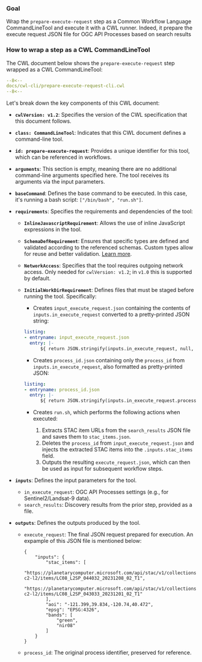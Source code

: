### Goal 

Wrap the `prepare-execute-request` step as a Common Workflow Language CommandLineTool and execute it with a CWL runner. Indeed, it prepare the execute request JSON file for OGC API Processes based on search results 



### How to wrap a step as a CWL CommandLineTool 

The CWL document below shows the `prepare-execute-request` step wrapped as a CWL CommandLineTool:

```yaml linenums="1" title="prepare-execute-request-cli.cwl"
--8<--
docs/cwl-cli/prepare-execute-request-cli.cwl
--8<--
```


Let's break down the key components of this CWL document:

* **`cwlVersion: v1.2`**: Specifies the version of the CWL specification that this document follows.

* **`class: CommandLineTool`**: Indicates that this CWL document defines a command-line tool.

* **`id: prepare-execute-request`**: Provides a unique identifier for this tool, which can be referenced in workflows.

* **`arguments`**: This section is empty, meaning there are no additional command-line arguments specified here. The tool receives its arguments via the input parameters.

* **`baseCommand`**: Defines the base command to be executed. In this case, it's running a bash script: `["/bin/bash", "run.sh"]`.

* **`requirements`**: Specifies the requirements and dependencies of the tool:

  * **`InlineJavascriptRequirement`**: Allows the use of inline JavaScript expressions in the tool.
  * **`SchemaDefRequirement`**: Ensures that specific types are defined and validated according to the referenced schemas. Custom types allow for reuse and better validation. [Learn more](https://www.commonwl.org/user_guide/topics/custom-types.html).
  * **`NetworkAccess`**: Specifies that the tool requires outgoing network access. Only needed for `cwlVersion: v1.2`; in `v1.0` this is supported by default.
  * **`InitialWorkDirRequirement`**: Defines files that must be staged before running the tool. Specifically:

    * Creates `input_execute_request.json` containing the contents of `inputs.in_execute_request` converted to a pretty-printed JSON string:

    ```yaml
    listing:
    - entryname: input_execute_request.json
      entry: |-
          ${ return JSON.stringify(inputs.in_execute_request, null, 2); }
    ```

    * Creates `process_id.json` containing only the `process_id` from `inputs.in_execute_request`, also formatted as pretty-printed JSON:

    ```yaml
    listing:
    - entryname: process_id.json
      entry: |-
          ${ return JSON.stringify(inputs.in_execute_request.process_id, null, 2); }
    ```

    * Creates `run.sh`, which performs the following actions when executed:

      1. Extracts STAC item URLs from the `search_results` JSON file and saves them to `stac_items.json`.
      2. Deletes the `process_id` from `input_execute_request.json` and injects the extracted STAC items into the `.inputs.stac_items` field.
      3. Outputs the resulting `execute_request.json`, which can then be used as input for subsequent workflow steps.

* **`inputs`**: Defines the input parameters for the tool.

  * `in_execute_request`: OGC API Processes settings (e.g., for Sentinel2/Landsat-9 data).
  * `search_results`: Discovery results from the prior step, provided as a file.

* **`outputs`**: Defines the outputs produced by the tool.

  * `execute_request`: The final JSON request prepared for execution. An expample of this JSON file is mentioned below:
    ```
    {
        "inputs": {
            "stac_items": [
                "https://planetarycomputer.microsoft.com/api/stac/v1/collections/landsat-c2-l2/items/LC08_L2SP_044032_20231208_02_T1",
                "https://planetarycomputer.microsoft.com/api/stac/v1/collections/landsat-c2-l2/items/LC08_L2SP_043033_20231201_02_T1"
            ],
            "aoi": "-121.399,39.834,-120.74,40.472",
            "epsg": "EPSG:4326",
            "bands": [
                "green",
                "nir08"
            ]
        }
    }
    ```
  * `process_id`: The original process identifier, preserved for reference.
